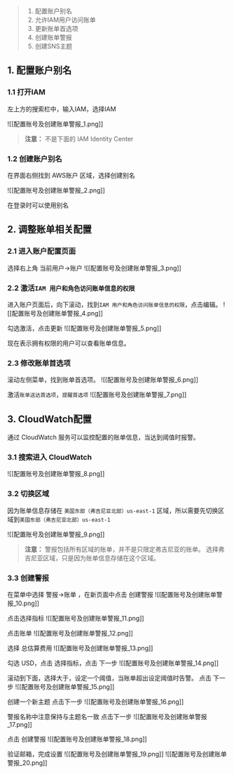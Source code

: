 > 1. 配置账户别名
> 2. 允许IAM用户访问账单
> 3. 更新账单首选项
> 4. 创建账单警报
> 5. 创建SNS主题


## 1. 配置账户别名

### 1.1 打开IAM

左上方的搜索栏中，输入IAM，选择IAM

![[配置账号及创建账单警报_1.png]]

>**注意：**
>不是下面的 IAM Identity Center

### 1.2 创建账户别名

在界面右侧找到 AWS账户 区域，选择创建别名

![[配置账号及创建账单警报_2.png]]

在登录时可以使用别名

## 2. 调整账单相关配置

### 2.1 进入账户配置页面

选择右上角 当前用户->账户
![[配置账号及创建账单警报_3.png]]

### 2.2 激活`IAM 用户和角色访问账单信息的权限`

进入账户页面后，向下滚动，找到`IAM 用户和角色访问账单信息的权限`，点击编辑。
![[配置账号及创建账单警报_4.png]]

勾选激活，点击更新
![[配置账号及创建账单警报_5.png]]

现在表示拥有权限的用户可以查看账单信息。


### 2.3 修改账单首选项

滚动左侧菜单，找到账单首选项。
![[配置账号及创建账单警报_6.png]]

激活`账单送达首选项`，`提醒首选项`
![[配置账号及创建账单警报_7.png]]

## 3. CloudWatch配置

通过 CloudWatch 服务可以监控配置的账单信息，当达到阈值时报警。

### 3.1 搜索进入 CloudWatch

![[配置账号及创建账单警报_8.png]]

### 3.2 切换区域

因为账单信息存储在 `美国东部（弗吉尼亚北部）us-east-1` 区域，所以需要先切换区域到`美国东部（弗吉尼亚北部）us-east-1`

![[配置账号及创建账单警报_9.png]]

>**注意：**
>警报包括所有区域的账单，并不是只限定弗吉尼亚的账单。
>选择弗吉尼亚区域，只是因为账单信息存储在这个区域。

### 3.3 创建警报

在菜单中选择 警报->账单 ，在新页面中点击 创建警报
![[配置账号及创建账单警报_10.png]]


点击选择指标
![[配置账号及创建账单警报_11.png]]

点击账单
![[配置账号及创建账单警报_12.png]]


选择 总估算费用
![[配置账号及创建账单警报_13.png]]

勾选 USD，点击 选择指标，点击 下一步
![[配置账号及创建账单警报_14.png]]

滚动到下面，选择大于，设定一个阈值，当账单超出设定阈值时告警。
点击 下一步
![[配置账号及创建账单警报_15.png]]


创建一个新主题
点击下一步
![[配置账号及创建账单警报_16.png]]


警报名称中注意保持与主题名一致
点击下一步
![[配置账号及创建账单警报_17.png]]


点击 创建警报
![[配置账号及创建账单警报_18.png]]


验证邮箱，完成设置
![[配置账号及创建账单警报_19.png]]
![[配置账号及创建账单警报_20.png]]

